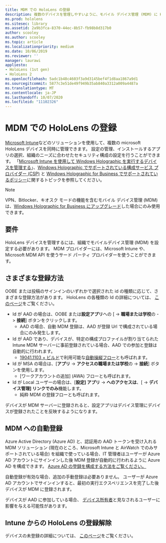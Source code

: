 ```yaml
---
title: MDM での HoloLens の登録
description: 複数のデバイスを管理しやすいように、モバイル デバイス管理 (MDM) に HoloLens を登録します。
ms.prod: hololens
ms.sitesec: library
ms.assetid: 2a9b3fca-8370-44ec-8b57-fb98b8d317b0
author: scooley
ms.author: scooley
ms.topic: article
ms.localizationpriority: medium
ms.date: 10/06/2019
ms.reviewer: ''
manager: laurawi
appliesto:
- HoloLens (1st gen)
- HoloLens 2
ms.openlocfilehash: 5adc1b48c4603f3a9d3145bef4f1d8aa1867a9d1
ms.sourcegitcommit: 5877c3e51de49f949b35ab840a3312a009a4487a
ms.translationtype: MT
ms.contentlocale: ja-JP
ms.lasthandoff: 10/07/2020
ms.locfileid: "11102326"
---
```

# MDM での HoloLens の登録

[Microsoft Intune](https://docs.microsoft.com/intune/windows-holographic-for-business)などのソリューションを使用して、複数の microsoft HoloLens デバイスを同時に管理できます。 設定の管理、インストールするアプリの選択、組織のニーズに合わせたセキュリティ構成の設定を行うことができます。 「[Microsoft Intune を使用して Windows Holographic を実行するデバイスを管理する](https://docs.microsoft.com/intune/windows-holographic-for-business)」、[Windows Holographic でサポートされている構成サービス プロバイダー (CSP)](https://msdn.microsoft.com/windows/hardware/commercialize/customize/mdm/configuration-service-provider-reference#hololens) と [Windows Holographic for Business でサポートされているポリシー](https://msdn.microsoft.com/windows/hardware/commercialize/customize/mdm/policy-configuration-service-provider#hololenspolicies)に関するトピックを参照してください。

> [!NOTE]
> VPN、Bitlocker、キオスク モードの機能を含むモバイル デバイス管理 (MDM) は、[Windows Holographic for Business にアップグレード](hololens1-upgrade-enterprise.md)した場合にのみ使用できます。

## 要件

 HoloLens デバイスを管理するには、組織でモバイルデバイス管理 (MDM) を設定する必要があります。 MDM プロバイダーには、Microsoft Intune や、Microsoft MDM API を使うサード パーティ プロバイダーを使うことができます。
 
## さまざまな登録方法

OOBE または投稿のサインインのいずれかで選択された id の種類に応じて、さまざまな登録方法があります。 HoloLens の各種類の Id の詳細については、 [このページ](hololens-identity.md)をご覧ください。

- Id が AAD の場合は、OOBE または**設定アプリ**への [  ->  **職場または学校**の  ->  **接続**] ボタンをクリックします。
    - AAD の場合、自動 MDM 登録は、AAD が登録 Url で構成されている場合にのみ発生します。
- Id が AAD であり、デバイスが、特定の構成プロファイルが割り当てられた Intune MDM サーバーに事前登録されている場合、AAD での参加と登録は自動的に行われます。
    - [19041.1103 + ビルド](hololens-release-notes.md#windows-holographic-version-2004)で利用可能な[自動操縦フロー](hololens2-autopilot.md)とも呼ばれます。
- Id が MSA の場合は、[**アプリ**  ->  **アクセスの職場または学校**の  ->  **接続**] ボタンを使用します。
    - [ワークアカウントの追加] (AWA) フローとも呼ばれます。
- Id が Local ユーザーの場合は、[**設定] アプリ**  ->  **へのアクセスは**、[  ->  **デバイス管理] リンクでのみ**機能します。
    - 純粋 MDM の登録フローとも呼ばれます。

デバイスが MDM サーバーに登録されると、設定アプリはデバイス管理にデバイスが登録されたことを反映するようになります。

## MDM への自動登録

Azure Active Directory (Azure AD) と、認証用の AAD トークンを受け入れる MDM ソリューション (現在のところ、Microsoft Intune と AirWatch でのみサポートされている場合) を組織で使っている場合、IT 管理者はユーザーが Azure AD アカウントにサインインした後 MDM 登録が自動的に行われるように Azure AD を構成できます。 [Azure AD の登録を構成する方法をご覧ください。](https://docs.microsoft.com/mem/intune/enrollment/windows-enroll#enable-windows-10-automatic-enrollment)

自動登録が有効な場合、追加の手動登録は必要ありません。 ユーザーが Azure AD アカウントでサインインすると、最初の実行エクスペリエンスを完了した後デバイスが MDM に登録されます。

デバイスが AAD に参加している場合、 [デバイス所有者](security-adminless-os.md#device-owner)と見なされるユーザーに影響を与える可能性があります。

## Intune からの HoloLens の登録解除

デバイスの未登録の詳細については、 [このページ](https://docs.microsoft.com/windows/client-management/mdm/disconnecting-from-mdm-unenrollment)をご覧ください。 
